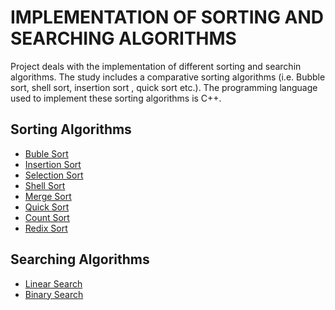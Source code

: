 # IMPLEMENTATION OF SORTING AND SEARCHING ALGORITHMS

Project deals with the implementation of different sorting and searchin algorithms.
The study includes a comparative sorting algorithms (i.e. Bubble sort, shell sort, insertion sort , quick sort etc.).
The programming language used to implement these sorting algorithms is C++. 
 
## Sorting Algorithms
* [Buble Sort](https://github.com/sameerkhan97/sorting-searching-algorithms/blob/master/1bubleSort.cpp)
* [Insertion Sort](https://github.com/sameerkhan97/sorting-searching-algorithms/blob/master/2Insertionsort.cpp)
* [Selection Sort](https://github.com/sameerkhan97/sorting-searching-algorithms/blob/master/3selectionSort.cpp)
* [Shell Sort](https://github.com/sameerkhan97/sorting-searching-algorithms/blob/master/4shellSort.cpp)
* [Merge Sort](https://github.com/sameerkhan97/sorting-searching-algorithms/blob/master/5mergeSort.cpp)
* [Quick Sort](https://github.com/sameerkhan97/sorting-searching-algorithms/blob/master/6quickSort.cpp)
* [Count Sort](https://github.com/sameerkhan97/sorting-searching-algorithms/blob/master/7countSort.cpp)
* [Redix Sort](https://github.com/sameerkhan97/sorting-searching-algorithms/blob/master/8redixSort.cpp)

## Searching Algorithms
* [Linear Search](https://github.com/sameerkhan97/sorting-searching-algorithms/blob/master/9linearSearch.cpp)
* [Binary Search](https://github.com/sameerkhan97/sorting-searching-algorithms/blob/master/10binarySearch.cpp)
